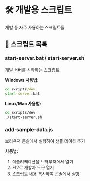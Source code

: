 # 🛠️ 개발용 스크립트

개발 중 자주 사용하는 스크립트들

## 📜 스크립트 목록

### start-server.bat / start-server.sh
개발 서버를 시작하는 스크립트

**Windows 사용법:**
```cmd
cd scripts/dev
start-server.bat
```

**Linux/Mac 사용법:**
```bash
cd scripts/dev
./start-server.sh
```

### add-sample-data.js
브라우저 콘솔에서 실행하여 샘플 데이터 추가

**사용법:**
1. 애플리케이션을 브라우저에서 열기
2. F12로 개발자 도구 열기
3. 스크립트 내용 복사하여 콘솔에서 실행